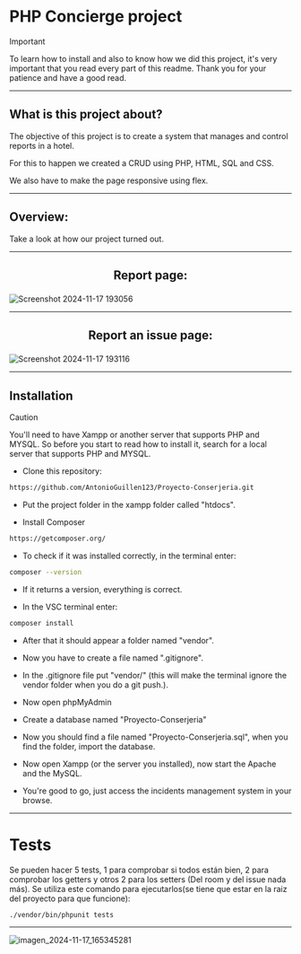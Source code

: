 # PHP Concierge project

>[!IMPORTANT]
>To learn how to install and also to know how we did this project, it's very important that you read every part of this readme. Thank you for your patience and have a good read.
***

## What is this project about?

The objective of this project is to create a system that manages and control reports in a hotel.

For this to happen we created a CRUD using PHP, HTML, SQL and CSS.

We also have to make the page responsive using flex.

***

## Overview:

Take a look at how our project turned out.
***

## <p align="center">Report page:</p>

![Screenshot 2024-11-17 193056](https://github.com/user-attachments/assets/6c39e480-6f31-4f55-bb0f-677d9f125df0)
***

## <p align="center">Report an issue page:</p>

![Screenshot 2024-11-17 193116](https://github.com/user-attachments/assets/59a6adff-eb11-4534-a261-0a6ae4a68b6c)
***


## Installation

>[!CAUTION]
>You'll need to have Xampp or another server that supports PHP and MYSQL. So before you start to read how to install it, search for a local server that supports PHP and MYSQL.

* Clone this repository:
```bash
https://github.com/AntonioGuillen123/Proyecto-Conserjeria.git
```
* Put the project folder in the xampp folder called "htdocs".

* Install Composer
```bash
https://getcomposer.org/
```

* To check if it was installed correctly, in the terminal enter:
```bash
composer --version
```

* If it returns a version, everything is correct.

  
* In the VSC terminal enter:
```bash
composer install
```

* After that it should appear a folder named "vendor".

* Now you have to create a file named ".gitignore". 

* In the .gitignore file put "vendor/" (this will make the terminal ignore the vendor folder when you do a git push.).

* Now open phpMyAdmin

* Create a database named "Proyecto-Conserjeria"

* Now you should find a file named "Proyecto-Conserjeria.sql", when you find the folder, import the database.

*  Now open Xampp (or the server you installed), now start the Apache and the MySQL.

*  You're good to go, just access the incidents management system in your browse.
***

# Tests
Se pueden hacer 5 tests, 1 para comprobar si todos están bien, 2 para comprobar los getters y otros 2 para los setters (Del room y del issue nada más).
Se utiliza este comando para ejecutarlos(se tiene que estar en la raiz del proyecto para que funcione):
```bash
./vendor/bin/phpunit tests
```
***
![imagen_2024-11-17_165345281](https://github.com/user-attachments/assets/10966e68-be7a-4fe0-be23-c343f5a6d2ec)
